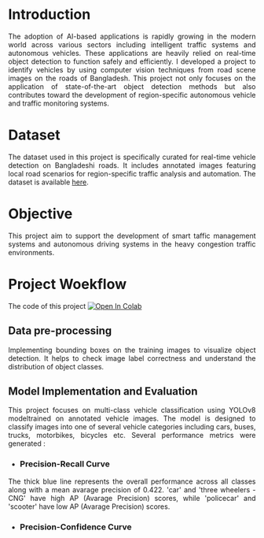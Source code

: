# Introduction
<p align="justify">
The adoption of AI-based applications is rapidly growing in the modern world across various sectors including intelligent traffic systems and autonomous vehicles. These applications are heavily relied on real-time object detection to function safely and efficiently. I developed a project to identify vehicles by using computer vision techniques from road scene images on the roads of Bangladesh. This project not only focuses on the application of state-of-the-art object detection methods but also contributes toward the development of region-specific autonomous vehicle and traffic monitoring systems.
</p>

# Dataset
<p align="justify">
The dataset used in this project is specifically curated for real-time vehicle detection on Bangladeshi roads. It includes annotated images featuring local road scenarios for region-specific traffic analysis and automation. The dataset is available <a href="https://drive.google.com/drive/u/0/folders/1Oenec-8J2A5QJKMSCWkW_a3keiLYfkkL">here</a>.
</p>

# Objective
<p align="justify">
This project aim to support the development of smart taffic management systems and autonomous driving systems in the heavy congestion traffic environments.
</p>

# Project Woekflow
The code of this project [![Open In Colab](https://colab.research.google.com/assets/colab-badge.svg)](https://colab.research.google.com/drive/1L8Fqe_vFLG_jhxtyj5xp6idBLQoGfuG6#scrollTo=0TKnpAAuzMKg)


## Data pre-processing
<p align="justify">
Implementing bounding boxes on the training images to visualize object detection. It helps to check image label correctness and understand the distribution of object classes. 
</p>

## Model Implementation and Evaluation
<p align="justify">
This project focuses on multi-class vehicle classification using YOLOv8 modeltrained on annotated vehicle images. The model is designed to classify images into one of several vehicle categories including cars, buses, trucks, motorbikes, bicycles etc. Several performance metrics were generated :
</p>

-  ### Precision-Recall Curve
<p align="justify">
The thick blue line represents the overall performance across all classes along with a mean avarage precision of 0.422. 'car' and 'three wheelers - CNG' have high AP (Avarage Precision) scores, while 'policecar' and 'scooter' have low AP (Avarage Precision) scores.
</p>

-  ### Precision-Confidence Curve
<p align="justify">
